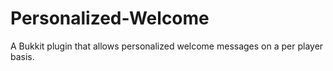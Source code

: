 # Personalized-Welcome
A Bukkit plugin that allows personalized welcome messages on a per player basis.
